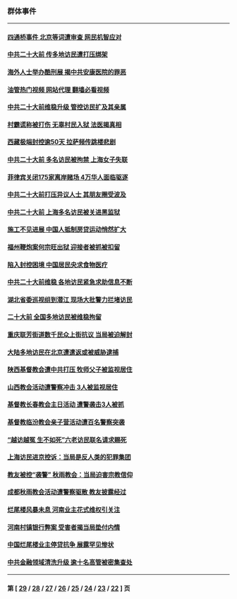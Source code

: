 ### 群体事件
---
#### [四通桥事件 北京等词遭审查 网民机智应对](../../pages/ncid279/n13845578.md?10161109) 
#### [中共二十大前 传多地访民遭打压绑架](../../pages/ncid279/n13843740.md?10161109) 
#### [海外人士举办酷刑展 揭中共安康医院的罪恶](../../pages/ncid279/n13842499.md?10161109) 
#### [油管热门视频 网站代理 翻墙必看视频](http://132.145.103.77:81/youtube.html?10161109)
#### [中共二十大前维稳升级 管控访民扩及其亲属](../../pages/ncid279/n13842240.md?10161109) 
#### [村霸谎称被打伤 无辜村民入狱 法医揭真相](../../pages/ncid279/n13838149.md?10161109) 
#### [西藏极端封控逾50天 拉萨频传跳楼悲剧](../../pages/ncid279/n13836551.md?10161109) 
#### [中共二十大前 多名访民被拘禁 上海女子失联](../../pages/ncid279/n13834363.md?10161109) 
#### [菲律宾关闭175家离岸赌场 4万华人面临驱逐](../../pages/ncid279/n13833169.md?10161109) 
#### [中共二十大前打压异议人士 其朋友圈受波及](../../pages/ncid279/n13833136.md?10161109) 
#### [中共二十大前 上海多名访民被关进黑监狱](../../pages/ncid279/n13829500.md?10161109) 
#### [施工不见进展 中国人抵制房贷运动悄然扩大](../../pages/ncid279/n13828435.md?10161109) 
#### [福州鞭炮案何宗旺出狱 迎接者被抓被扣留](../../pages/ncid279/n13824304.md?10161109) 
#### [陷入封控困境 中国居民央求食物医疗](../../pages/ncid279/n13823589.md?10161109) 
#### [中共二十大前维稳 各地访民紧急求助信息不断](../../pages/ncid279/n13822888.md?10161109) 
#### [湖北省委巡视组到潜江 现场大批警力拦堵访民](../../pages/ncid279/n13820243.md?10161109) 
#### [二十大前 全国多地访民被维稳拘留](../../pages/ncid279/n13819431.md?10161109) 
#### [重庆联芳街道数千民众上街抗议 当局被迫解封](../../pages/ncid279/n13812220.md?10161109) 
#### [大陆多地访民在北京遭遣返或被威胁逮捕](../../pages/ncid279/n13812104.md?10161109) 
#### [陕西基督教会遭中共打压 牧师父子被监视居住](../../pages/ncid279/n13811611.md?10161109) 
#### [山西教会活动遭警察冲击 3人被监视居住](../../pages/ncid279/n13808966.md?10161109) 
#### [基督教长春教会主日活动 遭警袭击3人被抓](../../pages/ncid279/n13806935.md?10161109) 
#### [基督教临汾教会亲子营活动遭百名警察突袭](../../pages/ncid279/n13806527.md?10161109) 
#### [“越访越冤 生不如死”六老访民联名请求赐死](../../pages/ncid279/n13805907.md?10161109) 
#### [上海访民进京控诉：当局是反人类的犯罪集团](../../pages/ncid279/n13803858.md?10161109) 
#### [教友被控“袭警” 秋雨教会：当局迫害宗教信仰](../../pages/ncid279/n13803563.md?10161109) 
#### [成都秋雨教会活动遭警察驱散 教友披露经过](../../pages/ncid279/n13802541.md?10161109) 
#### [烂尾楼风暴未息 河南业主花式维权引关注](../../pages/ncid279/n13794519.md?10161109) 
#### [河南村镇银行弊案 受害者揭当局垫付内情](../../pages/ncid279/n13791990.md?10161109) 
#### [中国烂尾楼业主停贷抗争 展露罕见惨状](../../pages/ncid279/n13787794.md?10161109) 
#### [中共金融领域清洗升级 逾十名高管被密集查处](../../pages/ncid279/n13782694.md?10161109) 

---
#### 第 [ [29](./29.md?10161109) / [28](./28.md?10161109) / [27](./27.md?10161109) / [26](./26.md?10161109) / [25](./25.md?10161109) / [24](./24.md?10161109) / [23](./23.md?10161109) / [22](./22.md?10161109) ] 页
